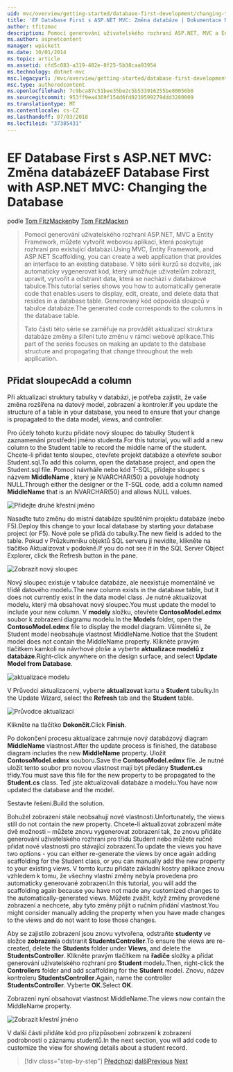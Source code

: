 ```yaml
---
uid: mvc/overview/getting-started/database-first-development/changing-the-database
title: 'EF Database First s ASP.NET MVC: Změna databáze | Dokumentace Microsoftu'
author: tfitzmac
description: Pomocí generování uživatelského rozhraní ASP.NET, MVC a Entity Framework, můžete vytvořit webovou aplikaci, která poskytuje rozhraní pro existující databázi. Tento kurz seri...
ms.author: aspnetcontent
manager: wpickett
ms.date: 10/01/2014
ms.topic: article
ms.assetid: cfd5c083-a319-482e-8f25-5b38caa93954
ms.technology: dotnet-mvc
msc.legacyurl: /mvc/overview/getting-started/database-first-development/changing-the-database
msc.type: authoredcontent
ms.openlocfilehash: 7c9bca87c51bee35be2c5b533916255be80056b0
ms.sourcegitcommit: 953ff9ea4369f154d6fd0239599279ddd3280009
ms.translationtype: MT
ms.contentlocale: cs-CZ
ms.lasthandoff: 07/03/2018
ms.locfileid: "37385431"
---
```

<a name="ef-database-first-with-aspnet-mvc-changing-the-database"></a><span data-ttu-id="7c875-104">EF Database First s ASP.NET MVC: Změna databáze</span><span class="sxs-lookup"><span data-stu-id="7c875-104">EF Database First with ASP.NET MVC: Changing the Database</span></span>
====================
<span data-ttu-id="7c875-105">podle [Tom FitzMacken](https://github.com/tfitzmac)</span><span class="sxs-lookup"><span data-stu-id="7c875-105">by [Tom FitzMacken](https://github.com/tfitzmac)</span></span>

> <span data-ttu-id="7c875-106">Pomocí generování uživatelského rozhraní ASP.NET, MVC a Entity Framework, můžete vytvořit webovou aplikaci, která poskytuje rozhraní pro existující databázi.</span><span class="sxs-lookup"><span data-stu-id="7c875-106">Using MVC, Entity Framework, and ASP.NET Scaffolding, you can create a web application that provides an interface to an existing database.</span></span> <span data-ttu-id="7c875-107">V této sérii kurzů se dozvíte, jak automaticky vygenerovat kód, který umožňuje uživatelům zobrazit, upravit, vytvořit a odstranit data, která se nachází v databázové tabulce.</span><span class="sxs-lookup"><span data-stu-id="7c875-107">This tutorial series shows you how to automatically generate code that enables users to display, edit, create, and delete data that resides in a database table.</span></span> <span data-ttu-id="7c875-108">Generovaný kód odpovídá sloupců v tabulce databáze.</span><span class="sxs-lookup"><span data-stu-id="7c875-108">The generated code corresponds to the columns in the database table.</span></span>
> 
> <span data-ttu-id="7c875-109">Tato části této série se zaměřuje na provádět aktualizaci struktura databáze změny a šíření tuto změnu v rámci webové aplikace.</span><span class="sxs-lookup"><span data-stu-id="7c875-109">This part of the series focuses on making an update to the database structure and propagating that change throughout the web application.</span></span>


## <a name="add-a-column"></a><span data-ttu-id="7c875-110">Přidat sloupec</span><span class="sxs-lookup"><span data-stu-id="7c875-110">Add a column</span></span>

<span data-ttu-id="7c875-111">Při aktualizaci struktury tabulky v databázi, je potřeba zajistit, že vaše změna rozšířena na datový model, zobrazení a kontroler.</span><span class="sxs-lookup"><span data-stu-id="7c875-111">If you update the structure of a table in your database, you need to ensure that your change is propagated to the data model, views, and controller.</span></span>

<span data-ttu-id="7c875-112">Pro účely tohoto kurzu přidáte nový sloupec do tabulky Student k zaznamenání prostřední jméno studenta.</span><span class="sxs-lookup"><span data-stu-id="7c875-112">For this tutorial, you will add a new column to the Student table to record the middle name of the student.</span></span> <span data-ttu-id="7c875-113">Chcete-li přidat tento sloupec, otevřete projekt databáze a otevřete soubor Student.sql.</span><span class="sxs-lookup"><span data-stu-id="7c875-113">To add this column, open the database project, and open the Student.sql file.</span></span> <span data-ttu-id="7c875-114">Pomocí návrháře nebo kód T-SQL, přidejte sloupec s názvem **MiddleName** , který je NVARCHAR(50) a povoluje hodnoty NULL.</span><span class="sxs-lookup"><span data-stu-id="7c875-114">Through either the designer or the T-SQL code, add a column named **MiddleName** that is an NVARCHAR(50) and allows NULL values.</span></span>

![Přidejte druhé křestní jméno](changing-the-database/_static/image1.png)

<span data-ttu-id="7c875-116">Nasaďte tuto změnu do místní databáze spuštěním projektu databáze (nebo F5).</span><span class="sxs-lookup"><span data-stu-id="7c875-116">Deploy this change to your local database by starting your database project (or F5).</span></span> <span data-ttu-id="7c875-117">Nové pole se přidá do tabulky.</span><span class="sxs-lookup"><span data-stu-id="7c875-117">The new field is added to the table.</span></span> <span data-ttu-id="7c875-118">Pokud v Průzkumníku objektů SQL serveru ji nevidíte, klikněte na tlačítko Aktualizovat v podokně.</span><span class="sxs-lookup"><span data-stu-id="7c875-118">If you do not see it in the SQL Server Object Explorer, click the Refresh button in the pane.</span></span>

![Zobrazit nový sloupec](changing-the-database/_static/image2.png)

<span data-ttu-id="7c875-120">Nový sloupec existuje v tabulce databáze, ale neexistuje momentálně ve třídě datového modelu.</span><span class="sxs-lookup"><span data-stu-id="7c875-120">The new column exists in the database table, but it does not currently exist in the data model class.</span></span> <span data-ttu-id="7c875-121">Je nutné aktualizovat modelu, který má obsahovat nový sloupec.</span><span class="sxs-lookup"><span data-stu-id="7c875-121">You must update the model to include your new column.</span></span> <span data-ttu-id="7c875-122">V **modely** složku, otevřete **ContosoModel.edmx** soubor k zobrazení diagramu modelu.</span><span class="sxs-lookup"><span data-stu-id="7c875-122">In the **Models** folder, open the **ContosoModel.edmx** file to display the model diagram.</span></span> <span data-ttu-id="7c875-123">Všimněte si, že Student model neobsahuje vlastnost MiddleName.</span><span class="sxs-lookup"><span data-stu-id="7c875-123">Notice that the Student model does not contain the MiddleName property.</span></span> <span data-ttu-id="7c875-124">Klikněte pravým tlačítkem kamkoli na návrhové ploše a vyberte **aktualizace modelů z databáze**.</span><span class="sxs-lookup"><span data-stu-id="7c875-124">Right-click anywhere on the design surface, and select **Update Model from Database**.</span></span>

![aktualizace modelu](changing-the-database/_static/image3.png)

<span data-ttu-id="7c875-126">V Průvodci aktualizacemi, vyberte **aktualizovat** kartu a **Student** tabulky.</span><span class="sxs-lookup"><span data-stu-id="7c875-126">In the Update Wizard, select the **Refresh** tab and the **Student** table.</span></span>

![Průvodce aktualizací](changing-the-database/_static/image4.png)

<span data-ttu-id="7c875-128">Klikněte na tlačítko **Dokončit**.</span><span class="sxs-lookup"><span data-stu-id="7c875-128">Click **Finish**.</span></span>

<span data-ttu-id="7c875-129">Po dokončení procesu aktualizace zahrnuje nový databázový diagram **MiddleName** vlastnost.</span><span class="sxs-lookup"><span data-stu-id="7c875-129">After the update process is finished, the database diagram includes the new **MiddleName** property.</span></span> <span data-ttu-id="7c875-130">Uložit **ContosoModel.edmx** souboru.</span><span class="sxs-lookup"><span data-stu-id="7c875-130">Save the **ContosoModel.edmx** file.</span></span> <span data-ttu-id="7c875-131">Je nutné uložit tento soubor pro novou vlastnost mají být předány **Student.cs** třídy.</span><span class="sxs-lookup"><span data-stu-id="7c875-131">You must save this file for the new property to be propagated to the **Student.cs** class.</span></span> <span data-ttu-id="7c875-132">Teď jste aktualizovali databáze a modelu.</span><span class="sxs-lookup"><span data-stu-id="7c875-132">You have now updated the database and the model.</span></span>

<span data-ttu-id="7c875-133">Sestavte řešení.</span><span class="sxs-lookup"><span data-stu-id="7c875-133">Build the solution.</span></span>

<span data-ttu-id="7c875-134">Bohužel zobrazení stále neobsahují nové vlastnosti.</span><span class="sxs-lookup"><span data-stu-id="7c875-134">Unfortunately, the views still do not contain the new property.</span></span> <span data-ttu-id="7c875-135">Chcete-li aktualizovat zobrazení máte dvě možnosti – můžete znovu vygenerovat zobrazení tak, že znovu přidáte generování uživatelského rozhraní pro třídu Student nebo můžete ručně přidat nové vlastnosti pro stávající zobrazení.</span><span class="sxs-lookup"><span data-stu-id="7c875-135">To update the views you have two options - you can either re-generate the views by once again adding scaffolding for the Student class, or you can manually add the new property to your existing views.</span></span> <span data-ttu-id="7c875-136">V tomto kurzu přidáte základní kostry aplikace znovu vzhledem k tomu, že všechny vlastní změny nebyla provedena pro automaticky generované zobrazení.</span><span class="sxs-lookup"><span data-stu-id="7c875-136">In this tutorial, you will add the scaffolding again because you have not made any customized changes to the automatically-generated views.</span></span> <span data-ttu-id="7c875-137">Můžete zvážit, když změny provedené zobrazení a nechcete, aby tyto změny přijít o ručním přidání vlastnost.</span><span class="sxs-lookup"><span data-stu-id="7c875-137">You might consider manually adding the property when you have made changes to the views and do not want to lose those changes.</span></span>

<span data-ttu-id="7c875-138">Aby se zajistilo zobrazení jsou znovu vytvořena, odstraňte **studenty** ve složce **zobrazení**a odstranit **StudentsController**.</span><span class="sxs-lookup"><span data-stu-id="7c875-138">To ensure the views are re-created, delete the **Students** folder under **Views**, and delete the **StudentsController**.</span></span> <span data-ttu-id="7c875-139">Klikněte pravým tlačítkem na **řadiče** složky a přidat generování uživatelského rozhraní pro **Student** modelu.</span><span class="sxs-lookup"><span data-stu-id="7c875-139">Then, right-click the **Controllers** folder and add scaffolding for the **Student** model.</span></span> <span data-ttu-id="7c875-140">Znovu, název kontroleru **StudentsController**.</span><span class="sxs-lookup"><span data-stu-id="7c875-140">Again, name the controller **StudentsController**.</span></span> <span data-ttu-id="7c875-141">Vyberte **OK**.</span><span class="sxs-lookup"><span data-stu-id="7c875-141">Select **OK**.</span></span>

<span data-ttu-id="7c875-142">Zobrazení nyní obsahovat vlastnost MiddleName.</span><span class="sxs-lookup"><span data-stu-id="7c875-142">The views now contain the MiddleName property.</span></span>

![Zobrazit křestní jméno](changing-the-database/_static/image5.png)

<span data-ttu-id="7c875-144">V další části přidáte kód pro přizpůsobení zobrazení k zobrazení podrobností o záznamu studentů.</span><span class="sxs-lookup"><span data-stu-id="7c875-144">In the next section, you will add code to customize the view for showing details about a student record.</span></span>

> [!div class="step-by-step"]
> <span data-ttu-id="7c875-145">[Předchozí](generating-views.md)
> [další](customizing-a-view.md)</span><span class="sxs-lookup"><span data-stu-id="7c875-145">[Previous](generating-views.md)
[Next](customizing-a-view.md)</span></span>

